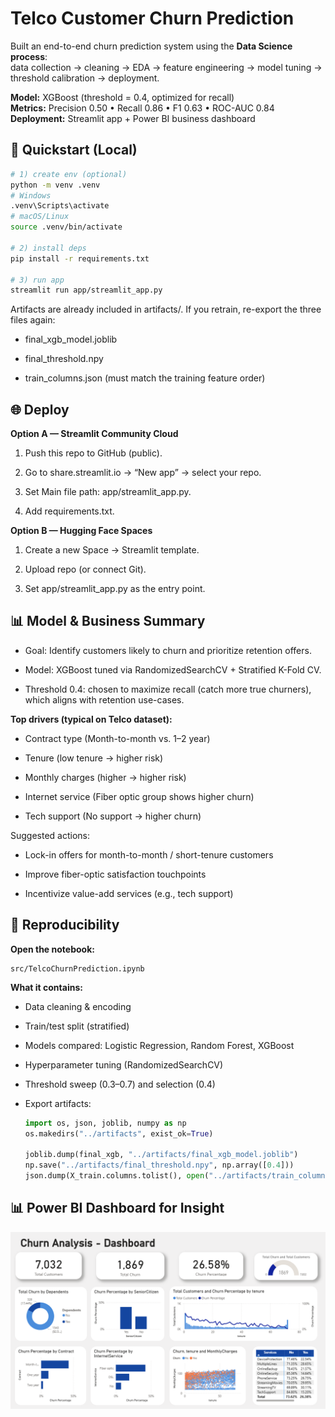 # Telco Customer Churn Prediction

Built an end-to-end churn prediction system using the **Data Science process**:  
data collection → cleaning → EDA → feature engineering → model tuning → threshold calibration → deployment.

**Model:** XGBoost (threshold = 0.4, optimized for recall)  
**Metrics:** Precision 0.50 • Recall 0.86 • F1 0.63 • ROC-AUC 0.84  
**Deployment:** Streamlit app + Power BI business dashboard

## 🚀 Quickstart (Local)

```bash
# 1) create env (optional)
python -m venv .venv
# Windows
.venv\Scripts\activate
# macOS/Linux
source .venv/bin/activate

# 2) install deps
pip install -r requirements.txt

# 3) run app
streamlit run app/streamlit_app.py

```
Artifacts are already included in artifacts/.
If you retrain, re-export the three files again:

- final_xgb_model.joblib

- final_threshold.npy

- train_columns.json (must match the training feature order)

## 🌐 Deploy
**Option A — Streamlit Community Cloud** 

1. Push this repo to GitHub (public).

2. Go to share.streamlit.io → “New app” → select your repo.

3. Set Main file path: app/streamlit_app.py.

4. Add requirements.txt.

**Option B — Hugging Face Spaces**

1. Create a new Space → Streamlit template.

2. Upload repo (or connect Git).

3. Set app/streamlit_app.py as the entry point.

## 📊 Model & Business Summary

- Goal: Identify customers likely to churn and prioritize retention offers.

- Model: XGBoost tuned via RandomizedSearchCV + Stratified K-Fold CV.

- Threshold 0.4: chosen to maximize recall (catch more true churners), which aligns with retention use-cases.

**Top drivers (typical on Telco dataset):**

- Contract type (Month-to-month vs. 1–2 year)

- Tenure (low tenure → higher risk)

- Monthly charges (higher → higher risk)

- Internet service (Fiber optic group shows higher churn)

- Tech support (No support → higher churn)

Suggested actions:

- Lock-in offers for month-to-month / short-tenure customers

- Improve fiber-optic satisfaction touchpoints

- Incentivize value-add services (e.g., tech support)

## 🧪 Reproducibility

**Open the notebook:**
```
src/TelcoChurnPrediction.ipynb
```
**What it contains:**

- Data cleaning & encoding

- Train/test split (stratified)

- Models compared: Logistic Regression, Random Forest, XGBoost

- Hyperparameter tuning (RandomizedSearchCV)

- Threshold sweep (0.3–0.7) and selection (0.4)

- Export artifacts:
    ```py
    import os, json, joblib, numpy as np
    os.makedirs("../artifacts", exist_ok=True)

    joblib.dump(final_xgb, "../artifacts/final_xgb_model.joblib")
    np.save("../artifacts/final_threshold.npy", np.array([0.4]))
    json.dump(X_train.columns.tolist(), open("../artifacts/train_columns.json","w"))
    ```
## 📊 Power BI Dashboard for Insight

<p align="center">
  <img src="image.png" alt="Power BI Dashboard" width="950">
</p>
